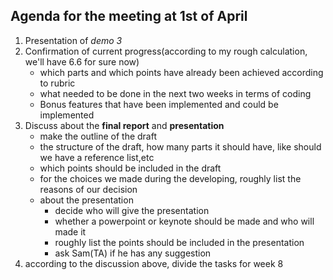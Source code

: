 ## Agenda for the meeting at 1st of April

1. Presentation of *demo 3*
2. Confirmation of current progress(according to my rough calculation, we'll have 6.6 for sure now)
   * which parts and which points have already been achieved according to rubric
   * what needed to be done in the next two weeks in terms of coding 
   * Bonus features that have been implemented and could be implemented 
3. Discuss about the **final report** and **presentation**
   *  make the outline of the draft
     * the structure of the draft, how many parts it should have, like should we have a reference list,etc
     * which points should be included in the draft
     * for the choices we made during the developing, roughly list the reasons of our decision
   * about the presentation
     * decide who will give the presentation 
     * whether a powerpoint or keynote should be made and who will made it
     * roughly list the points should be included in the presentation
     * ask Sam(TA) if he has any suggestion
4. according to the discussion above, divide the tasks for week 8

